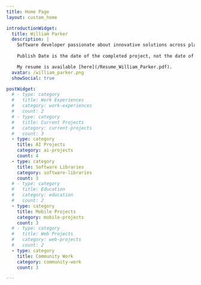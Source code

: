 ```yaml
---
title: Home Page
layout: custom_home

introductionWidget:
  title: William Parker
  description: |
    Software developer passionate about innovative solutions across platforms and technologies.
    
    Publish Date is the date of the completed project, not the date of writing.

    My resume is available [here](/Resume_William_Parker.pdf).
  avatar: /william_parker.png
  showSocial: true

postWidget:
  # - type: category
  #   title: Work Experiences
  #   category: work-experiences
  #   count: 2
  # - type: category
  #   title: Current Projects
  #   category: current-projects
  #   count: 3
  - type: category
    title: AI Projects
    category: ai-projects
    count: 4
  - type: category
    title: Software Libraries
    category: software-libraries
    count: 3
  # - type: category
  #   title: Education
  #   category: education
  #   count: 2
  - type: category
    title: Mobile Projects
    category: mobile-projects
    count: 3
  # - type: category
  #   title: Web Projects
  #   category: web-projects
  #   count: 2
  - type: category
    title: Community Work
    category: community-work
    count: 3

---
```

